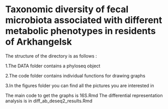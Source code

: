 # Taxonomic diversity of fecal microbiota associated with different metabolic phenotypes in residents of Arkhangelsk
The structure of the directory is as follows :

  1.The DATA folder contains a phyloseq object
  
  2.The code folder contains individual functions for drawing graphs 
  
  3.In the figures folder you can find all the pictures you are interested in
  
The main code to get the graphs is 16S.Rmd
The differential representation analysis is in diff_ab_deseq2_results.Rmd
